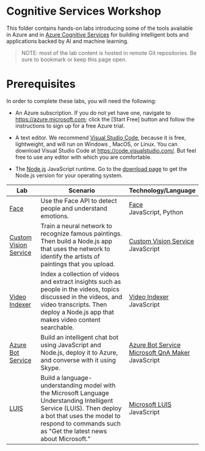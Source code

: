 # Cognitive Services Workshop

This folder contains hands-on labs introducing some of the tools available in Azure and in [Azure Cognitive Services](https://azure.microsoft.com/services/cognitive-services/) for building intelligent bots and applications backed by AI and machine learning. 

> NOTE: most of the lab content is hosted in remote Git repositories. Be sure to bookmark or keep this page open.

# Prerequisites

In order to complete these labs, you will need the following:

* An Azure subscription. If you do not yet have one,
navigate to <https://azure.microsoft.com>; click the [Start Free] button and
follow the instructions to sign up for a free Azure trial.

* A text editor. We recommend [Visual Studio Code](https://code.visualstudio.com/), because it
is free, lightweight, and will run on Windows , MacOS, or Linux. You can
download Visual Studio Code at <https://code.visualstudio.com/>. But feel free
to use any editor with which you are comfortable.

* The [Node.js](https://nodejs.org/) JavaScript runtime. Go to the [download page](https://nodejs.org/en/download/) to get the Node.js version for your operating system.

Lab | Scenario | Technology/Language
--- | -------- | -------------------
[Face](./Lab1/Cognitive%20Services%20Labs-Lab%2001-1.md) | Use the Face API to detect people and understand emotions. | [Face](https://azure.microsoft.com/en-us/services/cognitive-services/face/)<br>JavaScript, Python
[Custom Vision Service](https://github.com/Microsoft/computerscience/blob/master/Labs/AI%20and%20Machine%20Learning/Custom%20Vision%20Service/Custom%20Vision%20Service.md) | Train a neural network to recognize famous paintings. Then build a Node.js app that uses the network to identify the artists of paintings that you upload. | [Custom Vision Service](https://azure.microsoft.com/services/cognitive-services/custom-vision-service/)<br>JavaScript 
[Video Indexer](https://github.com/Microsoft/computerscience/blob/master/Labs/AI%20and%20Machine%20Learning/Video%20Indexer/Video%20Indexer.md) | Index a collection of videos and extract insights such as people in the videos, topics discussed in the videos, and video transcripts. Then deploy a Node.js app that makes video content searchable. | [Video Indexer](https://azure.microsoft.com/services/cognitive-services/video-indexer/)<br>JavaScript 
[Azure Bot Service](https://github.com/Microsoft/computerscience/blob/master/Labs/AI%20and%20Machine%20Learning/Azure%20Bot%20Service/Azure%20Bot%20Service.md) | Build an intelligent chat bot using JavaScript and Node.js, deploy it to Azure, and converse with it using Skype. | [Azure Bot Service](https://azure.microsoft.com/services/bot-service/)<br>[Microsoft QnA Maker](https://qnamaker.ai/)<br>JavaScript 
[LUIS](https://github.com/Microsoft/computerscience/blob/master/Labs/AI%20and%20Machine%20Learning/LUIS/LUIS.md) | Build a language-understanding model with the Microsoft Language Understanding Intelligent Service (LUIS). Then deploy a bot that uses the model to respond to commands such as "Get the latest news about Microsoft." | [Microsoft LUIS](https://azure.microsoft.com/services/cognitive-services/language-understanding-intelligent-service/)<br>JavaScript 